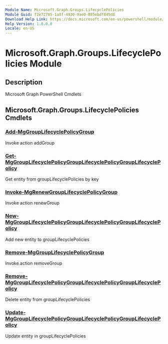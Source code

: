 ```yaml
---
Module Name: Microsoft.Graph.Groups.LifecyclePolicies
Module Guid: f2e72785-1a3f-4930-9ae0-885ebdf845d8
Download Help Link: https://docs.microsoft.com/en-us/powershell/module/microsoft.graph.groups.lifecyclepolicies
Help Version: 1.0.0.0
Locale: en-US
---
```


# Microsoft.Graph.Groups.LifecyclePolicies Module
## Description
Microsoft Graph PowerShell Cmdlets

## Microsoft.Graph.Groups.LifecyclePolicies Cmdlets
### [Add-MgGroupLifecyclePolicyGroup](Add-MgGroupLifecyclePolicyGroup.md)
Invoke action addGroup

### [Get-MgGroupLifecyclePolicyGroupLifecyclePolicyGroupLifecyclePolicy](Get-MgGroupLifecyclePolicyGroupLifecyclePolicyGroupLifecyclePolicy.md)
Get entity from groupLifecyclePolicies by key

### [Invoke-MgRenewGroupLifecyclePolicyGroup](Invoke-MgRenewGroupLifecyclePolicyGroup.md)
Invoke action renewGroup

### [New-MgGroupLifecyclePolicyGroupLifecyclePolicyGroupLifecyclePolicy](New-MgGroupLifecyclePolicyGroupLifecyclePolicyGroupLifecyclePolicy.md)
Add new entity to groupLifecyclePolicies

### [Remove-MgGroupLifecyclePolicyGroup](Remove-MgGroupLifecyclePolicyGroup.md)
Invoke action removeGroup

### [Remove-MgGroupLifecyclePolicyGroupLifecyclePolicyGroupLifecyclePolicy](Remove-MgGroupLifecyclePolicyGroupLifecyclePolicyGroupLifecyclePolicy.md)
Delete entity from groupLifecyclePolicies

### [Update-MgGroupLifecyclePolicyGroupLifecyclePolicyGroupLifecyclePolicy](Update-MgGroupLifecyclePolicyGroupLifecyclePolicyGroupLifecyclePolicy.md)
Update entity in groupLifecyclePolicies

